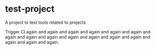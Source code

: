 # test-project
A project to test tools related to projects

Trigger CI again and again and again and again and again and again and again and again and again and again and again and again and again and again and again and again.
